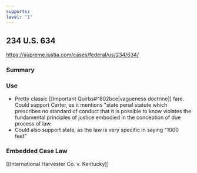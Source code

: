 ```yaml
---
supports: 
level: "1"
---
```

## 234 U.S. 634

https://supreme.justia.com/cases/federal/us/234/634/

### Summary

### Use
* Pretty classic [[Important Quirbs#^802bce|vagueness doctrine]] fare. Could support Carter, as it mentions 
	"state penal statute which prescribes no standard of conduct that it is possible to know violates the fundamental principles of justice embodied in the conception of due process of law.
* Could also support state, as the law is very specific in saying "1000 feet"
### Embedded Case Law
[[International Harvester Co. v. Kentucky]]
